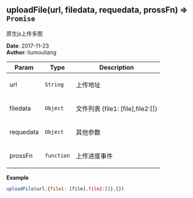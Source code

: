 ## uploadFile(url, filedata, requedata, prossFn) ⇒ <code>Promise</code>
<p>原生js上传多图</p>

**Date**: 2017-11-23  
**Author**: liumouliang  

| Param | Type | Description |
| --- | --- | --- |
| url | <code>String</code> | <p>上传地址</p> |
| filedata | <code>Object</code> | <p>文件列表 {file1: [file],file2:[]}</p> |
| requedata | <code>Object</code> | <p>其他参数</p> |
| prossFn | <code>function</code> | <p>上传进度事件</p> |

**Example**  
```javascript
uploadFile(url,{file1: [file],file2:[]},{})
```
